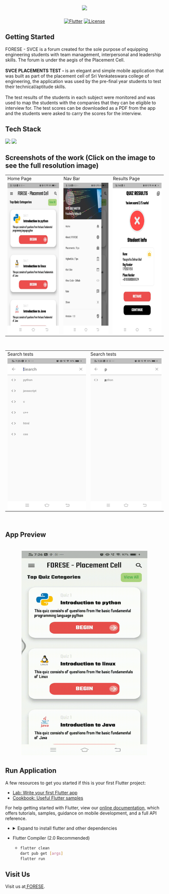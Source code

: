 
<h1 align="center">
  <img src="https://www.facultytick.com/wp-content/uploads/2020/10/Sri-Venkateswara-College-of-Engineering.jpg">
</h1>
<p align="center">
<a href=""><img title="Flutter" src="https://img.shields.io/badge/Flutter-2-blue?style=for-the-badge&logo=flutter"></a>
<a href=""><img title="License" src="https://img.shields.io/badge/License-Open Source-brightgreen?style=for-the-badge&logo="></a>
</p>

## Getting Started
FORESE - SVCE is a forum created for the sole purpose of equipping engineering students with team management, interpersonal and leadership skills. The forum is under the aegis of the Placement Cell. <br> <br>
<Strong>SVCE PLACEMENTS TEST - </Strong>is an elegant and simple mobile application that was built as part of the placement cell of Sri Venkateswara college of engineering, the application was used by the pre-final year students to test their technical/aptitude skills.<br><br> The test results of the students in each subject were monitored and was used to map the students with the companies that they can be eligible to interview for. The test scores can be downloaded as a PDF from the app and the students were asked to carry the scores for the interview. 
<br>
## Tech Stack
<img height="52" src="https://upload.wikimedia.org/wikipedia/commons/1/17/Google-flutter-logo.png" /></a>  <img height="82" src="https://download.logo.wine/logo/MySQL/MySQL-Logo.wine.png" /></a>

## Screenshots of the work (Click on the image to see the full resolution image)
<table>
  <tr>
    <td>Home Page</td>
     <td>Nav Bar</td>
     <td>Results Page</td>
  </tr>
  <tr>
    <td><img src="https://github.com/Vignesh0404/Quiz-Software-App/blob/master/output/3.jpeg" width=300 height=480></td>
    <td><img src="https://github.com/Vignesh0404/Quiz-Software-App/blob/master/output/4.jpeg" width=270 height=480></td>
    <td><img src="https://github.com/Vignesh0404/Quiz-Software-App/blob/master/output/5.jpeg" width=270 height=480></td>
  </tr>
 </table>
 <br>
 <table>
  <tr>
    <td>Search tests</td>
     <td>Search tests</td>
     
  </tr>
  <tr>
    <td><img src="https://github.com/Vignesh0404/Quiz-Software-App/blob/master/output/2.jpeg" width=300 height=480></td>
    <td><img src="https://github.com/Vignesh0404/Quiz-Software-App/blob/master/output/1.jpeg" width=270 height=480></td>
    
  </tr>
 </table>
 <br>
 
 
 ## App Preview
 
 <h1 align="center">
  <img src="https://github.com/Vignesh0404/Quiz-Software-App/blob/master/output/6.gif"  width=400 height=650>
</h1>
 
 
 
## Run Application
A few resources to get you started if this is your first Flutter project:

- [Lab: Write your first Flutter app](https://flutter.dev/docs/get-started/codelab)
- [Cookbook: Useful Flutter samples](https://flutter.dev/docs/cookbook)

For help getting started with Flutter, view our
[online documentation](https://flutter.dev/docs), which offers tutorials,
samples, guidance on mobile development, and a full API reference.

<ul><li><details>
<summary>Expand to install flutter and other dependencies</b></summary>
<li>Follow this to install <strong><a href="https://flutter.dev/docs/get-started/install">Flutter</a></strong></li>
</ul></li></ul></details></li></ul>






- Flutter Compiler (2.0 Recommended)
  - ```bash
    flutter clean
    dart pub get [args]
    flutter run
    ```

## Visit Us
Visit us at<a href="http://forese.in/"> FORESE</a>.
